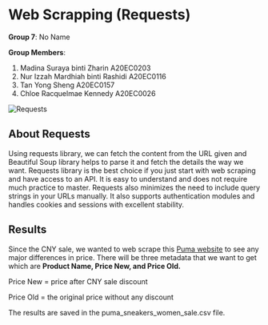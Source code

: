 # **Web Scrapping (Requests)**

**Group 7**: No Name

**Group Members**:
1. Madina Suraya binti Zharin A20EC0203
2. Nur Izzah Mardhiah binti Rashidi A20EC0116
3. Tan Yong Sheng A20EC0157
4. Chloe Racquelmae Kennedy A20EC0026

![Requests](https://media.licdn.com/dms/image/C4E12AQFncA0AxujAng/article-cover_image-shrink_600_2000/0/1520086554238?e=2147483647&v=beta&t=ZvpayB6CfpbF7YCWJlynIyYqkBR23iRZpj2kd2XDR5E)

## About Requests
Using requests library, we can fetch the content from the URL given and Beautiful Soup library helps to parse it and fetch the details the way we want. Requests library is the best choice if you just start with web scraping and have access to an API. It is easy to understand and does not require much practice to master. Requests also minimizes the need to include query strings in your URLs manually. It also supports authentication modules and handles cookies and sessions with excellent stability.

## Results 
Since the CNY sale, we wanted to web scrape this [Puma website](https://my.puma.com/my/en/women/shoes/sneakers) to see any major differences in price. There will be three metadata that we want to get which are **Product Name, Price New, and Price Old.** 

Price New = price after CNY sale discount

Price Old = the original price without any discount

The results are saved in the puma_sneakers_women_sale.csv file. 
